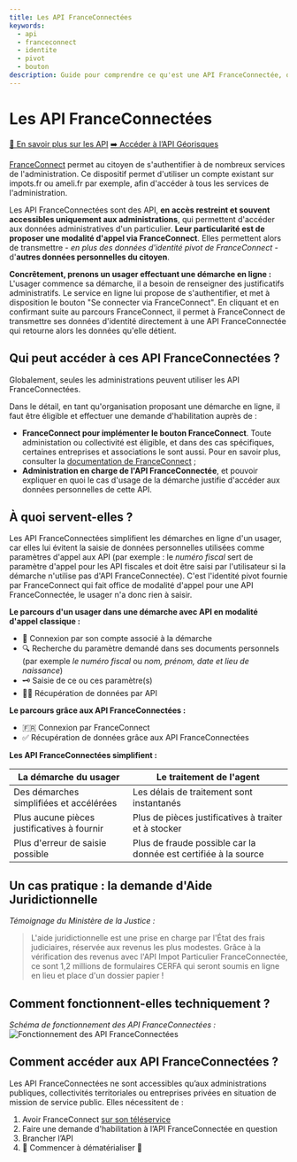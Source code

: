 ```yaml
---
title: Les API FranceConnectées
keywords:
  - api
  - franceconnect
  - identite
  - pivot
  - bouton
description: Guide pour comprendre ce qu'est une API FranceConnectée, quel est leur intérêt et leur fonction
---
```


# Les API FranceConnectées

[🔎 En savoir plus sur les API](https://www.data.gouv.fr/fr/pages/api-definition)
[➡️ Accéder à l’API Géorisques](TODO)

[FranceConnect](https://franceconnect.gouv.fr/) permet au citoyen de s'authentifier à de nombreux services de l'administration. Ce dispositif permet d'utiliser un compte existant sur impots.fr ou ameli.fr par exemple, afin d'accéder à tous les services de l'administration.


Les API FranceConnectées sont des API, **en accès restreint et souvent accessibles uniquement aux administrations**, qui permettent d'accéder aux données administratives d'un particulier. **Leur particularité est de proposer une modalité d'appel via FranceConnect**. Elles permettent alors de transmettre - _en plus des données d'identité pivot de FranceConnect_ - d'**autres données personnelles du citoyen**.

**Concrêtement, prenons un usager effectuant une démarche en ligne :** L'usager commence sa démarche, il a besoin de renseigner des justificatifs administratifs. Le service en ligne lui propose de s'authentifier, et met à disposition le bouton "Se connecter via FranceConnect". En cliquant et en confirmant suite au parcours FranceConnect, il permet à FranceConnect de transmettre ses données d'identité directement à une API FranceConnectée qui retourne alors les données qu'elle détient. 

## Qui peut accéder à ces API FranceConnectées ?

Globalement, seules les administrations peuvent utiliser les API FranceConnectées. 

Dans le détail, en tant qu'organisation proposant une démarche en ligne, il faut être éligible et effectuer une demande d'habilitation auprès de : 
- **FranceConnect pour implémenter le bouton FranceConnect**. Toute administation ou collectivité est éligible, et dans des cas spécifiques, certaines entreprises et associations le sont aussi. Pour en savoir plus, consulter la [documentation de FranceConnect](https://franceconnect.gouv.fr/partenaires) ; 
- **Administration en charge de l'API FranceConnectée**, et pouvoir expliquer en quoi le cas d'usage de la démarche justifie d'accéder aux données personnelles de cette API.


## À quoi servent-elles ?

Les API FranceConnectées simplifient les démarches en ligne d'un usager, car elles lui évitent la saisie de données personnelles utilisées comme paramètres d'appel aux API (par exemple : le _numéro fiscal_ sert de paramètre d'appel pour les API fiscales et doit être saisi par l'utilisateur si la démarche n'utilise pas d'API FranceConnectée). C'est l'identité pivot fournie par FranceConnect qui fait office de modalité d'appel pour une API FranceConnectée, le usager n'a donc rien à saisir.

**Le parcours d'un usager dans une démarche avec API en modalité d'appel classique :**

- 👤 Connexion par son compte associé à la démarche
- 🔍 Recherche du paramètre demandé dans ses documents personnels (par exemple _le numéro fiscal_ ou _nom, prénom, date et lieu de naissance_)
- 🗝 Saisie de ce ou ces paramètre(s)
- 👩‍💻 Récupération de données par API

**Le parcours grâce aux API FranceConnectées :**

- 🇫🇷 Connexion par FranceConnect
- ✅ Récupération de données grâce aux API FranceConnectées

**Les API FranceConnectées simplifient :**

| La démarche du usager                      | Le traitement de l'agent                                        |
| ------------------------------------------- | --------------------------------------------------------------- |
| Des démarches simplifiées et accélérées     | Les délais de traitement sont instantanés                       |
| Plus aucune pièces justificatives à fournir | Plus de pièces justificatives à traiter et à stocker            |
| Plus d'erreur de saisie possible            | Plus de fraude possible car la donnée est certifiée à la source |

## Un cas pratique : la demande d'Aide Juridictionnelle

_Témoignage du Ministère de la Justice :_

> L'aide juridictionnelle est une prise en charge par l'État des frais judiciaires, réservée aux revenus les plus modestes. Grâce à la vérification des revenus avec l'API Impot Particulier FranceConnectée, ce sont 1,2 millions de formulaires CERFA qui seront soumis en ligne en lieu et place d'un dossier papier !

## Comment fonctionnent-elles techniquement ?

_Schéma de fonctionnement des API FranceConnectées :_
![Fonctionnement des API FranceConnectées](https://franceconnect.gouv.fr/images/how-it-works-data.svg)

## Comment accéder aux API FranceConnectées ?

Les API FranceConnectées ne sont accessibles qu’aux administrations publiques, collectivités territoriales ou entreprises privées en situation de mission de service public. Elles nécessitent de :

1. Avoir FranceConnect [sur son téléservice](https://franceconnect.gouv.fr/partenaires)
2. Faire une demande d'habilitation à l’API FranceConnectée en question
3. Brancher l’API
4. 🎉 Commencer à dématérialiser 🥳
